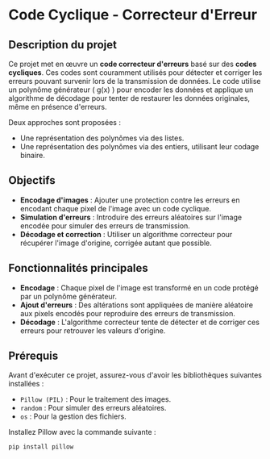 # Code Cyclique - Correcteur d'Erreur

## Description du projet

Ce projet met en œuvre un **code correcteur d'erreurs** basé sur des **codes cycliques**. Ces codes sont couramment utilisés pour détecter et corriger les erreurs pouvant survenir lors de la transmission de données. Le code utilise un polynôme générateur \( g(x) \) pour encoder les données et applique un algorithme de décodage pour tenter de restaurer les données originales, même en présence d'erreurs.  

Deux approches sont proposées :
- Une représentation des polynômes via des listes.
- Une représentation des polynômes via des entiers, utilisant leur codage binaire.

## Objectifs

- **Encodage d'images** : Ajouter une protection contre les erreurs en encodant chaque pixel de l'image avec un code cyclique.
- **Simulation d'erreurs** : Introduire des erreurs aléatoires sur l'image encodée pour simuler des erreurs de transmission.
- **Décodage et correction** : Utiliser un algorithme correcteur pour récupérer l'image d'origine, corrigée autant que possible.

## Fonctionnalités principales

- **Encodage** : Chaque pixel de l'image est transformé en un code protégé par un polynôme générateur.
- **Ajout d'erreurs** : Des altérations sont appliquées de manière aléatoire aux pixels encodés pour reproduire des erreurs de transmission.
- **Décodage** : L'algorithme correcteur tente de détecter et de corriger ces erreurs pour retrouver les valeurs d'origine.

## Prérequis

Avant d'exécuter ce projet, assurez-vous d'avoir les bibliothèques suivantes installées :  

- `Pillow (PIL)` : Pour le traitement des images.  
- `random` : Pour simuler des erreurs aléatoires.  
- `os` : Pour la gestion des fichiers.  

Installez Pillow avec la commande suivante :  

```bash
pip install pillow
